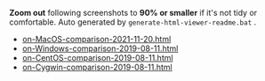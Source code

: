 **Zoom out** following screenshots to **90% or smaller** if it's not tidy or comfortable. Auto generated by `generate-html-viewer-readme.bat` .

- [on-MacOS-comparison-2021-11-20.html](https://qualiu.github.io/lzmw/perf/on-Darwin-Arm64-comparison-2021-11-20.html)
- [on-Windows-comparison-2019-08-11.html](https://qualiu.github.io/lzmw/perf/on-Windows-comparison-2019-08-11.html)
- [on-CentOS-comparison-2019-08-11.html](https://qualiu.github.io/lzmw/perf/on-CentOS-comparison-2019-08-11.html)
- [on-Cygwin-comparison-2019-08-11.html](https://qualiu.github.io/lzmw/perf/on-Cygwin-comparison-2019-08-11.html)
